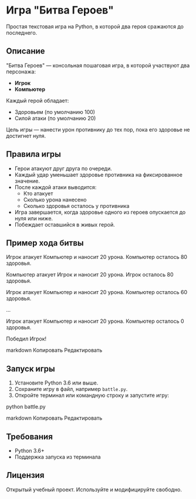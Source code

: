 # Игра "Битва Героев"

Простая текстовая игра на Python, в которой два героя сражаются до последнего.

## Описание

"Битва Героев" — консольная пошаговая игра, в которой участвуют два персонажа:
- **Игрок**
- **Компьютер**

Каждый герой обладает:
- Здоровьем (по умолчанию 100)
- Силой атаки (по умолчанию 20)

Цель игры — нанести урон противнику до тех пор, пока его здоровье не достигнет нуля.

## Правила игры

- Герои атакуют друг друга по очереди.
- Каждый удар уменьшает здоровье противника на фиксированное значение.
- После каждой атаки выводится:
  - Кто атакует
  - Сколько урона нанесено
  - Сколько здоровья осталось у противника
- Игра завершается, когда здоровье одного из героев опускается до нуля или ниже.
- Побеждает оставшийся в живых герой.

## Пример хода битвы

Игрок атакует Компьютер и наносит 20 урона.
Компьютер осталось 80 здоровья.

Компьютер атакует Игрок и наносит 20 урона.
Игрок осталось 80 здоровья.

Игрок атакует Компьютер и наносит 20 урона.
Компьютер осталось 60 здоровья.

...

Игрок атакует Компьютер и наносит 20 урона.
Компьютер осталось 0 здоровья.

Победил Игрок!

markdown
Копировать
Редактировать

## Запуск игры

1. Установите Python 3.6 или выше.
2. Сохраните игру в файл, например `battle.py`.
3. Откройте терминал или командную строку и запустите игру:

python battle.py

markdown
Копировать
Редактировать

## Требования

- Python 3.6+
- Поддержка запуска из терминала

## Лицензия

Открытый учебный проект. Используйте и модифицируйте свободно.
